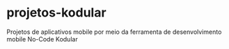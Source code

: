 # projetos-kodular
Projetos de aplicativos mobile por meio da ferramenta de desenvolvimento mobile No-Code Kodular
